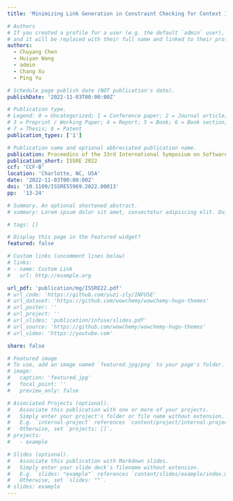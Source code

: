 ```yaml
---
title: 'Minimizing Link Generation in Constraint Checking for Context Inconsistency Detection'

# Authors
# If you created a profile for a user (e.g. the default `admin` user), write the username (folder name) here
# and it will be replaced with their full name and linked to their profile.
authors:
  - Chuyang Chen
  - Huiyan Wang
  - admin
  - Chang Xu
  - Ping Yu

# Schedule page publish date (NOT publication's date).
publishDate: '2022-11-03T00:00:00Z'

# Publication type.
# Legend: 0 = Uncategorized; 1 = Conference paper; 2 = Journal article;
# 3 = Preprint / Working Paper; 4 = Report; 5 = Book; 6 = Book section;
# 7 = Thesis; 8 = Patent
publication_types: ['1']

# Publication name and optional abbreviated publication name.
publication: Proceedins of the 33rd International Symposium on Software Reliability Engineering
publication_short: ISSRE 2022
ccf: 'CCF-B'
location: 'Charlotte, NC, USA'
date: '2022-11-03T00:00:00Z'
doi: '10.1109/ISSRE55969.2022.00013'
pp:  '13-24'

# Summary. An optional shortened abstract.
# summary: Lorem ipsum dolor sit amet, consectetur adipiscing elit. Duis posuere tellus ac convallis placerat. Proin tincidunt magna sed ex sollicitudin condimentum.

# tags: []

# Display this page in the Featured widget?
featured: false

# Custom links (uncomment lines below)
# links:
# - name: Custom Link
#   url: http://example.org

url_pdf: 'publication/mg/ISSRE22.pdf'
# url_code: 'https://github.com/yuzi-zly/INFUSE'
# url_dataset: 'https://github.com/wowchemy/wowchemy-hugo-themes'
# url_poster: ''
# url_project: ''
# url_slides: 'publication/infuse/slides.pdf'
# url_source: 'https://github.com/wowchemy/wowchemy-hugo-themes'
# url_video: 'https://youtube.com'

share: false

# Featured image
# To use, add an image named `featured.jpg/png` to your page's folder.
# image:
#   caption: 'featured.jpg'
#   focal_point: ''
#   preview_only: false

# Associated Projects (optional).
#   Associate this publication with one or more of your projects.
#   Simply enter your project's folder or file name without extension.
#   E.g. `internal-project` references `content/project/internal-project/index.md`.
#   Otherwise, set `projects: []`.
# projects:
#   - example

# Slides (optional).
#   Associate this publication with Markdown slides.
#   Simply enter your slide deck's filename without extension.
#   E.g. `slides: "example"` references `content/slides/example/index.md`.
#   Otherwise, set `slides: ""`.
# slides: example
---
```


<!-- {{% callout note %}}
Click the _Cite_ button above to demo the feature to enable visitors to import publication metadata into their reference management software.
{{% /callout %}}

{{% callout note %}}
Create your slides in Markdown - click the _Slides_ button to check out the example.
{{% /callout %}} -->

<!-- Supplementary notes can be added here, including [code, math, and images](https://wowchemy.com/docs/writing-markdown-latex/). -->

